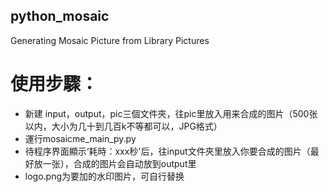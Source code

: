 ## python_mosaic
Generating Mosaic Picture from Library Pictures
# 使用步驟：
*  新建 input，output，pic三個文件夾，往pic里放入用来合成的图片（500张以内，大小为几十到几百k不等都可以，JPG格式）
*  運行mosaicme_main_py.py
*  待程序界面顯示‘耗時：xxx秒'后，往input文件夾里放入你要合成的图片（最好放一张），合成的图片会自动放到output里
*  logo.png为要加的水印图片，可自行替换
